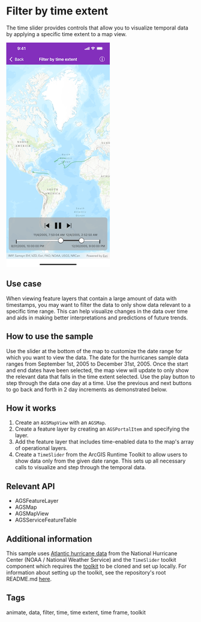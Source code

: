 # Filter by time extent

The time slider provides controls that allow you to visualize temporal data by applying a specific time extent to a map view.

![Filter by time extent](filter-time-extent.png)

## Use case

When viewing feature layers that contain a large amount of data with timestamps, you may want to filter the data to only show data relevant to a specific time range. This can help visualize changes in the data over time and aids in making better interpretations and predictions of future trends.

## How to use the sample

Use the slider at the bottom of the map to customize the date range for which you want to view the data. The date for the hurricanes sample data ranges from September 1st, 2005 to December 31st, 2005. Once the start and end dates have been selected, the map view will update to only show the relevant data that falls in the time extent selected. Use the play button to step through the data one day at a time. Use the previous and next buttons to go back and forth in 2 day increments as demonstrated below.

## How it works

1. Create an `AGSMapView` with an `AGSMap`.
2. Create a feature layer by creating an `AGSPortalItem` and specifying the layer.
3. Add the feature layer that includes time-enabled data to the map's array of operational layers.
4. Create a `TimeSlider` from the ArcGIS Runtime Toolkit to allow users to show data only from the given date range. This sets up all necessary calls to visualize and step through the temporal data.

## Relevant API

* AGSFeatureLayer
* AGSMap
* AGSMapView
* AGSServiceFeatureTable

## Additional information

This sample uses [Atlantic hurricane data](https://www.arcgis.com/home/item.html?id=49925d814d7e40fb8fa64864ef62d55e) from the National Hurricane Center (NOAA / National Weather Service) and the `TimeSlider` toolkit component which requires the [toolkit](https://github.com/Esri/arcgis-runtime-toolkit-ios) to be cloned and set up locally. For information about setting up the toolkit, see the repository's root README.md [here](https://github.com/Esri/arcgis-runtime-toolkit-ios/blob/master/README.md).

## Tags

animate, data, filter, time, time extent, time frame, toolkit
